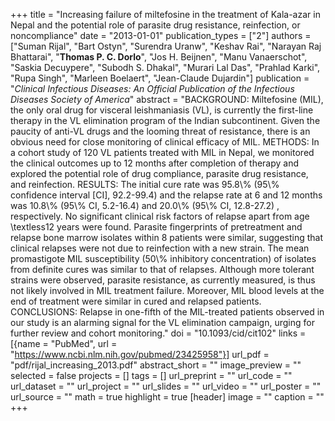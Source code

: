 +++
title = "Increasing failure of miltefosine in the treatment of Kala-azar in Nepal and the potential role of parasite drug resistance, reinfection, or noncompliance"
date = "2013-01-01"
publication_types = ["2"]
authors = ["Suman Rijal", "Bart Ostyn", "Surendra Uranw", "Keshav Rai", "Narayan Raj Bhattarai", "**Thomas P. C. Dorlo**", "Jos H. Beijnen", "Manu Vanaerschot", "Saskia Decuypere", "Subodh S. Dhakal", "Murari Lal Das", "Prahlad Karki", "Rupa Singh", "Marleen Boelaert", "Jean-Claude Dujardin"]
publication = "_Clinical Infectious Diseases: An Official Publication of the Infectious Diseases Society of America_"
abstract = "BACKGROUND: Miltefosine (MIL), the only oral drug for visceral leishmaniasis (VL), is currently the first-line therapy in the VL elimination program of the Indian subcontinent. Given the paucity of anti-VL drugs and the looming threat of resistance, there is an obvious need for close monitoring of clinical efficacy of MIL. METHODS: In a cohort study of 120 VL patients treated with MIL in Nepal, we monitored the clinical outcomes up to 12 months after completion of therapy and explored the potential role of drug compliance, parasite drug resistance, and reinfection. RESULTS: The initial cure rate was 95.8\\% (95\\% confidence interval [CI], 92.2-99.4) and the relapse rate at 6 and 12 months was 10.8\\% (95\\% CI, 5.2-16.4) and 20.0\\% (95\\% CI, 12.8-27.2) , respectively. No significant clinical risk factors of relapse apart from age \\textless12 years were found. Parasite fingerprints of pretreatment and relapse bone marrow isolates within 8 patients were similar, suggesting that clinical relapses were not due to reinfection with a new strain. The mean promastigote MIL susceptibility (50\\% inhibitory concentration) of isolates from definite cures was similar to that of relapses. Although more tolerant strains were observed, parasite resistance, as currently measured, is thus not likely involved in MIL treatment failure. Moreover, MIL blood levels at the end of treatment were similar in cured and relapsed patients. CONCLUSIONS: Relapse in one-fifth of the MIL-treated patients observed in our study is an alarming signal for the VL elimination campaign, urging for further review and cohort monitoring."
doi = "10.1093/cid/cit102"
links = [{name = "PubMed", url = "https://www.ncbi.nlm.nih.gov/pubmed/23425958"}]
url_pdf = "pdf/rijal_increasing_2013.pdf"
abstract_short = ""
image_preview = ""
selected = false
projects = []
tags = []
url_preprint = ""
url_code = ""
url_dataset = ""
url_project = ""
url_slides = ""
url_video = ""
url_poster = ""
url_source = ""
math = true
highlight = true
[header]
image = ""
caption = ""
+++
